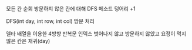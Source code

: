 모든 칸 순회
방문하지 않은 칸에 대해
DFS 메소드
덩어리 +1

DFS(int day, int row, int col)
방문 처리

델타 배열을 이용한 4방향 반복문
인덱스 벗어나지 않고
방문하지 않았고
요정이 먹지 않은 칸은
재귀(day)